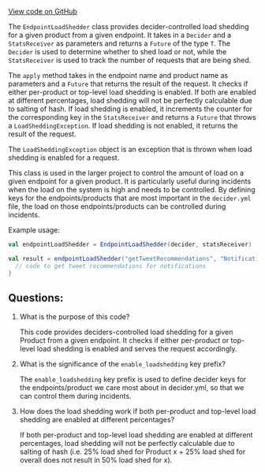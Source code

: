 [View code on GitHub](https://github.com/misbahsy/the-algorithm/cr-mixer/server/src/main/scala/com/twitter/cr_mixer/param/decider/EndpointLoadShedder.scala)

The `EndpointLoadShedder` class provides decider-controlled load shedding for a given product from a given endpoint. It takes in a `Decider` and a `StatsReceiver` as parameters and returns a `Future` of the type `T`. The `Decider` is used to determine whether to shed load or not, while the `StatsReceiver` is used to track the number of requests that are being shed.

The `apply` method takes in the endpoint name and product name as parameters and a `Future` that returns the result of the request. It checks if either per-product or top-level load shedding is enabled. If both are enabled at different percentages, load shedding will not be perfectly calculable due to salting of hash. If load shedding is enabled, it increments the counter for the corresponding key in the `StatsReceiver` and returns a `Future` that throws a `LoadSheddingException`. If load shedding is not enabled, it returns the result of the request.

The `LoadSheddingException` object is an exception that is thrown when load shedding is enabled for a request.

This class is used in the larger project to control the amount of load on a given endpoint for a given product. It is particularly useful during incidents when the load on the system is high and needs to be controlled. By defining keys for the endpoints/products that are most important in the `decider.yml` file, the load on those endpoints/products can be controlled during incidents. 

Example usage:

```scala
val endpointLoadShedder = EndpointLoadShedder(decider, statsReceiver)

val result = endpointLoadShedder("getTweetRecommendations", "Notifications") {
  // code to get tweet recommendations for notifications
}
```
## Questions: 
 1. What is the purpose of this code?
    
    This code provides deciders-controlled load shedding for a given Product from a given endpoint. It checks if either per-product or top-level load shedding is enabled and serves the request accordingly.

2. What is the significance of the `enable_loadshedding` key prefix?
    
    The `enable_loadshedding` key prefix is used to define decider keys for the endpoints/product we care most about in decider.yml, so that we can control them during incidents.

3. How does the load shedding work if both per-product and top-level load shedding are enabled at different percentages?
    
    If both per-product and top-level load shedding are enabled at different percentages, load shedding will not be perfectly calculable due to salting of hash (i.e. 25% load shed for Product x + 25% load shed for overall does not result in 50% load shed for x).